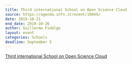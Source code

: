```yaml
---
title: Third international School on Open Science Cloud
source: https://agenda.infn.it/event/19049/
date: 2019-10-21
end_date: 2019-10-26
author: Guillermo Fidalgo
layout: event
categories: Schools
deadline: September 5
---
```

[Third international School on Open Science Cloud](https://agenda.infn.it/event/19049/)
